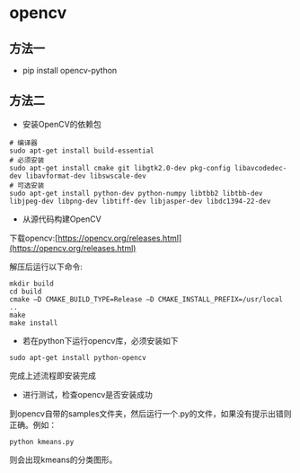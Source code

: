 # opencv

## 方法一
* pip install opencv-python

## 方法二

* 安装OpenCV的依赖包

```
# 编译器
sudo apt-get install build-essential
# 必须安装
sudo apt-get install cmake git libgtk2.0-dev pkg-config libavcodedec-dev libavformat-dev libswscale-dev
# 可选安装
sudo apt-get install python-dev python-numpy libtbb2 libtbb-dev libjpeg-dev libpng-dev libtiff-dev libjasper-dev libdc1394-22-dev
```

* 从源代码构建OpenCV

下载opencv:[https://opencv.org/releases.html](https://opencv.org/releases.html)

解压后运行以下命令:

```
mkdir build
cd build
cmake –D CMAKE_BUILD_TYPE=Release –D CMAKE_INSTALL_PREFIX=/usr/local ..
make
make install
```

* 若在python下运行opencv库，必须安装如下

```
sudo apt-get install python-opencv
```

完成上述流程即安装完成

* 进行测试，检查opencv是否安装成功

到opencv自带的samples文件夹，然后运行一个.py的文件，如果没有提示出错则正确。例如：

```
python kmeans.py
```

则会出现kmeans的分类图形。

